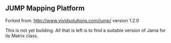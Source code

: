 JUMP Mapping Platform
---------------------

Forked from: http://www.vividsolutions.com/jump/ version 1.2.0

This is not yet building.  All that is left is to find a suitable version of Jama for its Matrix class.
